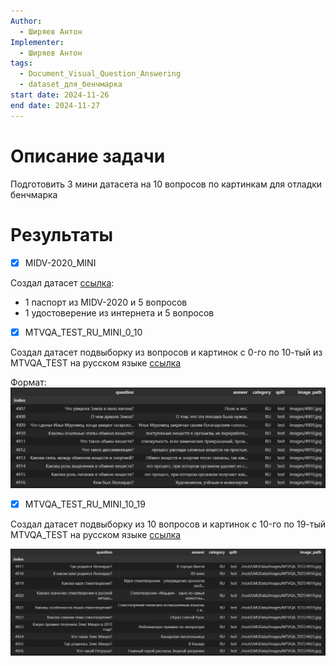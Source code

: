```yaml
---
Author:
  - Ширяев Антон
Implementer:
  - Ширяев Антон
tags:
  - Document_Visual_Question_Answering
  - dataset_для_бенчмарка
start date: 2024-11-26
end date: 2024-11-27
---
```

# Описание задачи

Подготовить 3 мини датасета на 10 вопросов по картинкам для отладки бенчмарка

# Результаты

* [x] MIDV-2020_MINI

Создал датасет [ссылка](https://disk.yandex.ru/d/DF_0ULDjItLQkA):
* 1 паспорт из MIDV-2020 и 5 вопросов
* 1 удостоверение из интернета и 5 вопросов

* [x] MTVQA_TEST_RU_MINI_0_10

Создал датасет подвыборку из вопросов и картинок c 0-го по 10-тый из MTVQA_TEST на русском языке [ссылка](https://disk.yandex.ru/d/34OkKfScE6OAjQ)

Формат:
![](../../../files/Подготовка%20тестовых%20мини%20датасетов-20241127.png)

* [x] MTVQA_TEST_RU_MINI_10_19

Создал датасет подвыборку из 10 вопросов и картинок c 10-го по 19-тый MTVQA_TEST на русском языке [ссылка](https://disk.yandex.ru/d/sFox7GPS9B5dvA)

![](../../../files/Подготовка%20тестовых%20мини%20датасетов-20241127-1.png)
